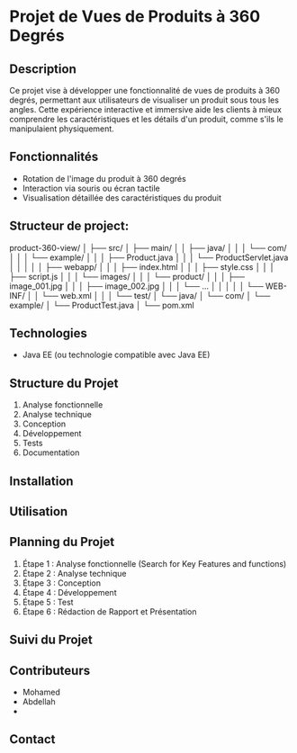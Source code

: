 # Projet de Vues de Produits à 360 Degrés

## Description
Ce projet vise à développer une fonctionnalité de vues de produits à 360 degrés, permettant aux utilisateurs de visualiser un produit sous tous les angles. Cette expérience interactive et immersive aide les clients à mieux comprendre les caractéristiques et les détails d'un produit, comme s'ils le manipulaient physiquement.

## Fonctionnalités
- Rotation de l'image du produit à 360 degrés
- Interaction via souris ou écran tactile
- Visualisation détaillée des caractéristiques du produit
## Structeur de project:
product-360-view/
│
├── src/
│   ├── main/
│   │   ├── java/
│   │   │   └── com/
│   │   │       └── example/
│   │   │           ├── Product.java
│   │   │           └── ProductServlet.java
│   │   │
│   │   ├── webapp/
│   │   │   ├── index.html
│   │   │   ├── style.css
│   │   │   ├── script.js
│   │   │   └── images/
│   │   │       └── product/
│   │   │           ├── image_001.jpg
│   │   │           ├── image_002.jpg
│   │   │           └── ...
│   │   │
│   │   └── WEB-INF/
│   │       └── web.xml
│   │
│   └── test/
│       └── java/
│           └── com/
│               └── example/
│                   └── ProductTest.java
│
└── pom.xml 
## Technologies
- Java EE (ou technologie compatible avec Java EE)

## Structure du Projet
1. Analyse fonctionnelle
2. Analyse technique
3. Conception
4. Développement
5. Tests
6. Documentation

## Installation


## Utilisation


## Planning du Projet
1. Étape 1 : Analyse fonctionnelle (Search for Key Features and functions)
2. Étape 2 : Analyse technique
3. Étape 3 : Conception
4. Étape 4 : Développement
5. Étape 5 : Test
6. Étape 6 : Rédaction de Rapport et Présentation

## Suivi du Projet


## Contributeurs
- Mohamed
- Abdellah
- 
## Contact
